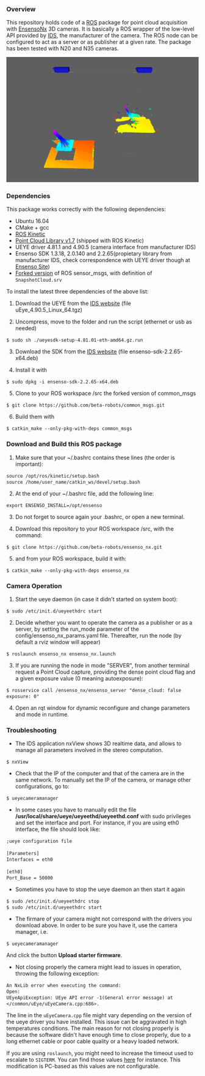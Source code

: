 
### Overview
This repository holds code of a [ROS](http://www.ros.org) package for point cloud acquisition with  [EnsensoNx](https://en.ids-imaging.com/ensenso-stereo-3d-camera.html) 3D cameras. It is basically a ROS wrapper of the low-level API provided by [IDS](https://en.ids-imaging.com), the manufacturer of the camera. The ROS node can be configured to act as a server or as publisher at a given rate.
The package has been tested with N20 and N35 cameras.

![Cameras and clouds at rviz](media/multiple_camera.gif)

### Dependencies
This package works correctly with the following dependencies:
* Ubuntu 16.04
* CMake + gcc
* [ROS Kinetic](http://wiki.ros.org/kinetic)
* [Point Cloud Library v1.7](http://www.pointclouds.org/) (shipped with ROS Kinetic)
* UEYE driver 4.81.1 and 4.90.5 (camera interface from manufacturer IDS)
* Ensenso SDK 1.3.18, 2.0.140 and 2.2.65(propietary library from manufacturer IDS, check correspondence with UEYE driver though at [Ensenso Site](https://www.ensenso.com/support/sdk-download/))
* [Forked version](https://github.com/beta-robots/common_msgs) of ROS sensor_msgs, with definition of `SnapshotCloud.srv`

To install the latest three dependencies of the above list:

1. Download the UEYE from the [IDS website](http://www.ensenso.com/support/sdk-download/) (file uEye_4.90.5_Linux_64.tgz)

2. Uncompress, move to the folder and run the script (ethernet or usb as needed)
```shell
$ sudo sh ./ueyesdk-setup-4.81.01-eth-amd64.gz.run
```

3. Download the SDK from the [IDS website](http://www.ensenso.com/support/sdk-download/) (file ensenso-sdk-2.2.65-x64.deb)

4. Install it with
```shell
$ sudo dpkg -i ensenso-sdk-2.2.65-x64.deb
```

5. Clone to your ROS workspace /src the forked version of common_msgs
```shell
$ git clone https://github.com/beta-robots/common_msgs.git
```

6. Build them with
```shell
$ catkin_make --only-pkg-with-deps common_msgs
```


### Download and Build this ROS package
1. Make sure that your ~/.bashrc contains these lines (the order is important):
```shell
source /opt/ros/kinetic/setup.bash
source /home/user_name/catkin_ws/devel/setup.bash
```

2. At the end of your ~/.bashrc file, add the following line:
```shell
export ENSENSO_INSTALL=/opt/ensenso
```

3. Do not forget to source again your .bashrc, or open a new terminal.

4. Download this repository to your ROS workspace /src, with the command:
```shell
$ git clone https://github.com/beta-robots/ensenso_nx.git
```

5. and from your ROS workspace, build it with:
```shell
$ catkin_make --only-pkg-with-deps ensenso_nx
```

### Camera Operation
1. Start the ueye daemon (in case it didn't started on system boot):
```shell
$ sudo /etc/init.d/ueyeethdrc start
```

2. Decide whether you want to operate the camera as a publisher or as a server, by setting the run_mode parameter of the config/ensenso_nx_params.yaml file. Thereafter, run the node (by default a rviz window will appear)
```shell
$ roslaunch ensenso_nx ensenso_nx.launch
```

3. If you are running the node in mode "SERVER", from another terminal request a Point Cloud capture, providing the dense point cloud flag and a given exposure value (0 meaning autoexposure):
```shell
$ rosservice call /ensenso_nx/ensenso_server "dense_cloud: false exposure: 0"
```

4. Open an rqt window for dynamic reconfigure and change parameters and mode in runtime.

### Troubleshooting
- The IDS application nxView shows 3D realtime data, and allows to manage all parameters involved in the stereo computation.
```shell
$ nxView
```

- Check that the IP of the computer and that of the camera are in the same network. To manually set the IP of the camera, or manage other configurations, go to:
```shell
$ ueyecameramanager
```


- In some cases you have to manually edit the file **/usr/local/share/ueye/ueyeethd/ueyeethd.conf** with sudo privileges and set the interface and port. For instance, if you are using eth0 interface, the file should look like:
```shell
;ueye configuration file

[Parameters]
Interfaces = eth0

[eth0]
Port_Base = 50000
```

- Sometimes you have to stop the ueye daemon an then start it again
```shell
$ sudo /etc/init.d/ueyeethdrc stop
$ sudo /etc/init.d/ueyeethdrc start
```

- The firmare of your camera might not correspond with the drivers you download above. In order to be sure you have it, use the camera manager, i.e.
```shell
$ ueyecameramanager
```
And click the button __Upload starter firmware__.

- Not closing properly the camera might lead to issues in operation, throwing the following exception:
```
An NxLib error when executing the command:
Open:
UEyeApiException: UEye API error -1(General error message) at </common/uEye/uEyeCamera.cpp:686>.
```
The line in the `uEyeCamera.cpp` file might vary depending on the version of the ueye driver you have installed. This issue can be aggravated in high temperatures conditions. The main reason for not closing properly is because the software didn't have enough time to close properly, due to a long ethernet cable or poor cable quality or a heavy loaded network.

If you are using `roslaunch`, you might need to increase the timeout used to escalate to `SIGTERM`. You can find those values [here](https://github.com/ros/ros_comm/blob/melodic-devel/tools/roslaunch/src/roslaunch/nodeprocess.py#L58-L59) for instance. This modification is PC-based as this values are not configurable.
